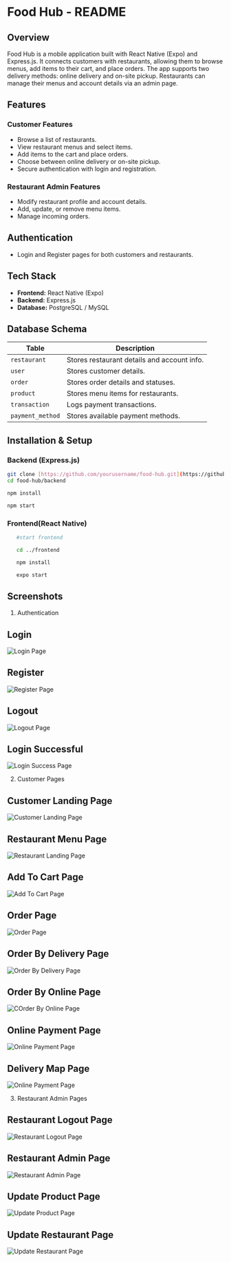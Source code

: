 # Food Hub - README

## Overview

Food Hub is a mobile application built with React Native (Expo) and Express.js. It connects customers with restaurants, allowing them to browse menus, add items to their cart, and place orders. The app supports two delivery methods: online delivery and on-site pickup. Restaurants can manage their menus and account details via an admin page.

## Features

### Customer Features

- Browse a list of restaurants.
- View restaurant menus and select items.
- Add items to the cart and place orders.
- Choose between online delivery or on-site pickup.
- Secure authentication with login and registration.

### Restaurant Admin Features

- Modify restaurant profile and account details.
- Add, update, or remove menu items.
- Manage incoming orders.

## Authentication

- Login and Register pages for both customers and restaurants.

## Tech Stack

- **Frontend:** React Native (Expo)
- **Backend:** Express.js
- **Database:** PostgreSQL / MySQL

## Database Schema

| Table            | Description                                 |
| ---------------- | ------------------------------------------- |
| `restaurant`     | Stores restaurant details and account info. |
| `user`           | Stores customer details.                    |
| `order`          | Stores order details and statuses.          |
| `product`        | Stores menu items for restaurants.          |
| `transaction`    | Logs payment transactions.                  |
| `payment_method` | Stores available payment methods.           |

## Installation & Setup

### Backend (Express.js)

```bash
git clone [https://github.com/yourusername/food-hub.git](https://github.com/yourusername/food-hub.git)
cd food-hub/backend

npm install

npm start
```

### Frontend(React Native)

```bash
   #start frontend

   cd ../frontend

   npm install

   expo start
```

## Screenshots

1.  Authentication

## Login

![Login Page](documentation/images/login.png)

## Register

![Register Page](documentation/images/register.png)

## Logout

![Logout Page](documentation/images/logout.png)

## Login Successful

![Login Success Page](documentation/images/login_success.png)

2.  Customer Pages

## Customer Landing Page

![Customer Landing Page](documentation/images/customer_landing_page.png)

## Restaurant Menu Page

![Restaurant Landing Page](documentation/images/resturant_menu.png)

## Add To Cart Page

![Add To Cart Page](documentation/images/add_to_cart.png)

## Order Page

![Order Page](documentation/images/order.png)

## Order By Delivery Page

![Order By Delivery Page](documentation/images/order_by_deliver.png)

## Order By Online Page

![COrder By Online Page](documentation/images/order_by_online.png)

## Online Payment Page

![Online Payment Page](documentation/images/online_payment.png)

## Delivery Map Page

![Online Payment Page](documentation/images/delivery_map.png)

3. Restaurant Admin Pages

## Restaurant Logout Page

![Restaurant Logout Page](documentation/images/restaurant_logout.png)

## Restaurant Admin Page

![Restaurant Admin Page](documentation/images/restarant_admin_page.png)

## Update Product Page

![Update Product Page](documentation/images/update_product.png)

## Update Restaurant Page

![Update Restaurant Page](documentation/images/update_restaurant.png)
